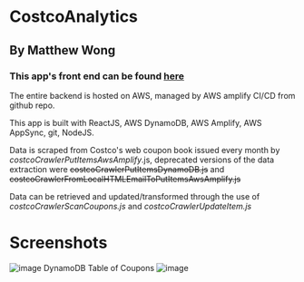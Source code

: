 # CostcoAnalytics

## By Matthew Wong

### This app's front end can be found [here](https://master.d2ma2xsnuu3nlm.amplifyapp.com/)

The entire backend is hosted on AWS, managed by AWS amplify CI/CD from github repo. 

This app is built with ReactJS, AWS DynamoDB, AWS Amplify, AWS AppSync, git, NodeJS.

Data is scraped from Costco's web coupon book issued every month by *costcoCrawlerPutItemsAwsAmplify*.js, deprecated versions of the data extraction were ~~costcoCrawlerPutItemsDynamoDB.js~~ and ~~costcoCrawlerFromLocalHTMLEmailToPutItemsAwsAmplify.js~~

Data can be retrieved and updated/transformed through the use of *costcoCrawlerScanCoupons.js* and *costcoCrawlerUpdateItem.js*

# Screenshots
![image](https://user-images.githubusercontent.com/20716672/144202482-d7a4d2d9-d34e-46a9-9f90-1b1e752fdf5c.png)
DynamoDB Table of Coupons
![image](https://user-images.githubusercontent.com/20716672/144202930-5e390b3d-87d2-4ff3-9189-89bc4c9ed049.png)
